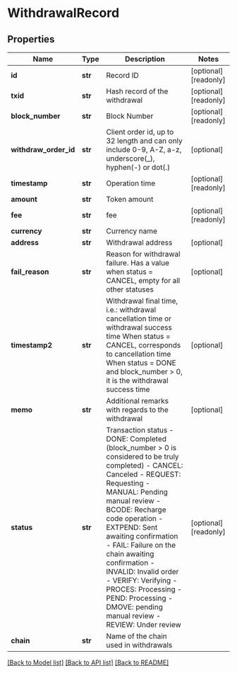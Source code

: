 # WithdrawalRecord

## Properties
Name | Type | Description | Notes
------------ | ------------- | ------------- | -------------
**id** | **str** | Record ID | [optional] [readonly] 
**txid** | **str** | Hash record of the withdrawal | [optional] [readonly] 
**block_number** | **str** | Block Number | [optional] [readonly] 
**withdraw_order_id** | **str** | Client order id, up to 32 length and can only include 0-9, A-Z, a-z, underscore(_), hyphen(-) or dot(.)  | [optional] 
**timestamp** | **str** | Operation time | [optional] [readonly] 
**amount** | **str** | Token amount | 
**fee** | **str** | fee | [optional] [readonly] 
**currency** | **str** | Currency name | 
**address** | **str** | Withdrawal address | [optional] 
**fail_reason** | **str** | Reason for withdrawal failure. Has a value when status &#x3D; CANCEL, empty for all other statuses | [optional] 
**timestamp2** | **str** | Withdrawal final time, i.e.: withdrawal cancellation time or withdrawal success time When status &#x3D; CANCEL, corresponds to cancellation time When status &#x3D; DONE and block_number &gt; 0, it is the withdrawal success time | [optional] 
**memo** | **str** | Additional remarks with regards to the withdrawal | [optional] 
**status** | **str** | Transaction status  - DONE: Completed (block_number &gt; 0 is considered to be truly completed) - CANCEL: Canceled - REQUEST: Requesting - MANUAL: Pending manual review - BCODE: Recharge code operation - EXTPEND: Sent awaiting confirmation - FAIL: Failure on the chain awaiting confirmation - INVALID: Invalid order - VERIFY: Verifying - PROCES: Processing - PEND: Processing - DMOVE: pending manual review - REVIEW: Under review | [optional] [readonly] 
**chain** | **str** | Name of the chain used in withdrawals | 

[[Back to Model list]](../README.md#documentation-for-models) [[Back to API list]](../README.md#documentation-for-api-endpoints) [[Back to README]](../README.md)


